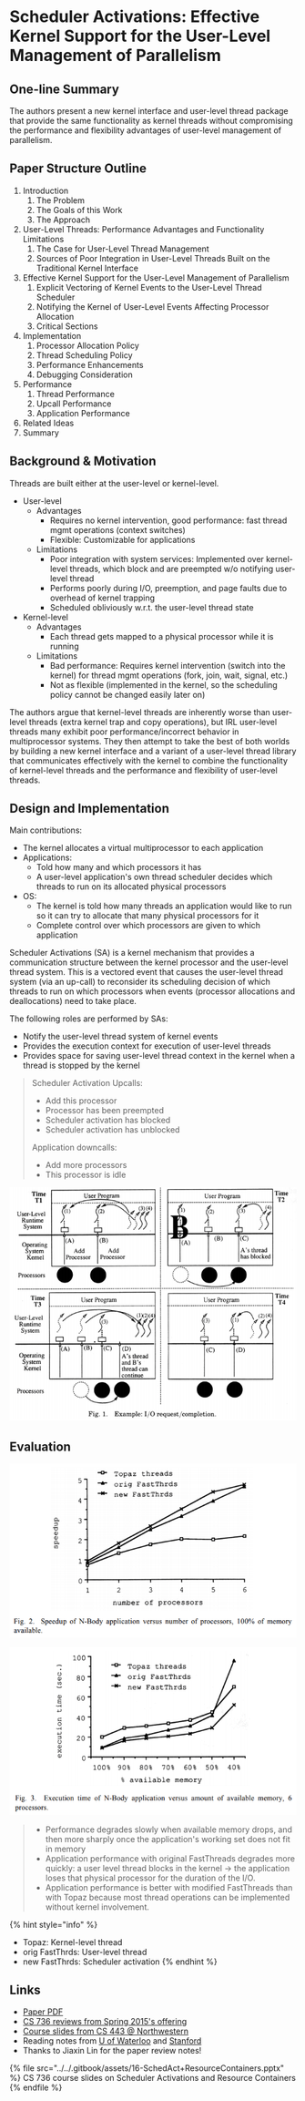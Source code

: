 # Scheduler Activations: Effective Kernel Support for the User-Level Management of Parallelism

## One-line Summary

The authors present a new kernel interface and user-level thread package that provide the same functionality as kernel threads without compromising the performance and flexibility advantages of user-level management of parallelism.

## Paper Structure Outline

1. Introduction
   1. The Problem
   2. The Goals of this Work
   3. The Approach
2. User-Level Threads: Performance Advantages and Functionality Limitations
   1. The Case for User-Level Thread Management
   2. Sources of Poor Integration in User-Level Threads Built on the Traditional Kernel Interface
3. Effective Kernel Support for the User-Level Management of Parallelism
   1. Explicit Vectoring of Kernel Events to the User-Level Thread Scheduler
   2. Notifying the Kernel of User-Level Events Affecting Processor Allocation
   3. Critical Sections
4. Implementation
   1. Processor Allocation Policy
   2. Thread Scheduling Policy
   3. Performance Enhancements
   4. Debugging Consideration
5. Performance
   1. Thread Performance
   2. Upcall Performance
   3. Application Performance
6. Related Ideas
7. Summary

## Background & Motivation

Threads are built either at the user-level or kernel-level.

* User-level
  * Advantages
    * Requires no kernel intervention, good performance: fast thread mgmt operations (context switches)
    * Flexible: Customizable for applications
  * Limitations
    * Poor integration with system services: Implemented over kernel-level threads, which block and are preempted w/o notifying user-level thread
    * Performs poorly during I/O, preemption, and page faults due to overhead of kernel trapping
    * Scheduled obliviously w.r.t. the user-level thread state
* Kernel-level
  * Advantages
    * Each thread gets mapped to a physical processor while it is running
  * Limitations
    * Bad performance: Requires kernel intervention (switch into the kernel) for thread mgmt operations (fork, join, wait, signal, etc.)
    * Not as flexible (implemented in the kernel, so the scheduling policy cannot be changed easily later on)

The authors argue that kernel-level threads are inherently worse than user-level threads (extra kernel trap and copy operations), but IRL user-level threads many exhibit poor performance/incorrect behavior in multiprocessor systems. They then attempt to take the best of both worlds by building a new kernel interface and a variant of a user-level thread library that communicates effectively with the kernel to combine the functionality of kernel-level threads and the performance and flexibility of user-level threads.

## Design and Implementation

Main contributions:

* The kernel allocates a virtual multiprocessor to each application
* Applications:
  * Told how many and which processors it has
  * A user-level application's own thread scheduler decides which threads to run on its allocated physical processors
* OS:
  * The kernel is told how many threads an application would like to run so it can try to allocate that many physical processors for it
  * Complete control over which processors are given to which application

Scheduler Activations (SA) is a kernel mechanism that provides a communication structure between the kernel processor and the user-level thread system. This is a vectored event that causes the user-level thread system (via an up-call) to reconsider its scheduling decision of which threads to run on which processors when events (processor allocations and deallocations) need to take place.

The following roles are performed by SAs:

* Notify the user-level thread system of kernel events
* Provides the execution context for execution of user-level threads
* Provides space for saving user-level thread context in the kernel when a thread is stopped by the kernel

> Scheduler Activation Upcalls:
>
> * Add this processor
> * Processor has been preempted
> * Scheduler activation has blocked
> * Scheduler activation has unblocked
>
> Application downcalls:
>
> * Add more processors
> * This processor is idle

![Things that happen on an I/O request/completion. T1: Add two processors, user-level library picks two threads. T2: Thread 1 on SA A blocks in kernel, notified of that with a new SA C, library picks to run T3 on SA C. T3: Thread 1 finishes I/O, for the kernel to notify the user-level, take SA from B and use SA D to tell library both 1 and 2 can continue. T4: Use SA D to run t1.](<../../.gitbook/assets/Screen Shot 2020-12-31 at 1.03.40 PM.png>)

## Evaluation

![](<../../.gitbook/assets/Screen Shot 2020-12-31 at 1.09.34 PM.png>)

![](<../../.gitbook/assets/Screen Shot 2020-12-31 at 1.10.09 PM.png>)

> * Performance degrades slowly when available memory drops, and then more sharply once the application's working set does not fit in memory
> * Application performance with original FastThreads degrades more quickly:  a user level thread blocks in the kernel →  the application loses that physical processor for the duration of the I/O.
> * Application performance is better with modified FastThreads than with Topaz because most thread operations can be implemented without kernel involvement.

{% hint style="info" %}
* Topaz: Kernel-level thread
* orig FastThrds: User-level thread
* new FastThrds: Scheduler activation
{% endhint %}

## Links

* [Paper PDF](https://flint.cs.yale.edu/cs422/doc/sched-act.pdf)
* [CS 736 reviews from Spring 2015's offering](http://pages.cs.wisc.edu/\~swift/classes/cs736-sp15/blog/2015/03/scheduler\_activations\_effectiv.html)
* [Course slides from CS 443 @ Northwestern](http://www.cs.northwestern.edu/\~fabianb/classes/cs-443-s05/SchedAct.pps)
* Reading notes from [U of Waterloo](https://cs.uwaterloo.ca/\~brecht/servers/readings/Summaries/Seltzer-OS/readings/anderson-1992.html) and [Stanford](http://infolab.stanford.edu/\~daswani/quals/anderson92%20-%20scheduler%20activations.htm)
* Thanks to Jiaxin Lin for the paper review notes!

{% file src="../../.gitbook/assets/16-SchedAct+ResourceContainers.pptx" %}
CS 736 course slides on Scheduler Activations and Resource Containers
{% endfile %}
